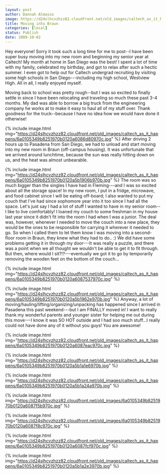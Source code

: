 ```yaml
---
layout: post
author: Dannah Almasco
image: https://d24slhcvzhzz82.cloudfront.net/old_images/caltech_as_it_happens/6a0105349b8251970b0120a6086d55970c.jpg
title: Moving into Braun
categories: [local]
status: Publish
date: 2009-10-02
---
```


Hey everyone!
Sorry it took such a long time for me to post--I have been super busy moving into my new room and beginning my senior year at Caltech!
My month at home in San Diego was the best! I spent a lot of time with my family, celebrated my birthday, and got to relax after such a hectic summer. I even got to help out for Caltech undergrad recruiting by visiting some high schools in San Diego---including my high school, Westview High. All in all, I really enjoyed myself.

Moving back to school was pretty rough--but I was so excited to finally settle in since I have been relocating and traveling so much these past 3-4 months. My dad was able to borrow a big truck from the engineering company he works at to make it easy to haul all of my stuff over. Thank goodness for the truck--because I have no idea how we would have done it otherwise!


{% include image.html img="https://d24slhcvzhzz82.cloudfront.net/old_images/caltech_as_it_happens/6a0105349b8251970b0120a6086d80970c.jpg" %}
 After driving 2 hours up to Pasadena from San Diego, we had to unload and start moving into my new room in Braun (off-campus housing). It was unfortunate that we arrived around lunchtime, because the sun was really hitting down on us, and the heat was almost unbearable.


{% include image.html img="https://d24slhcvzhzz82.cloudfront.net/old_images/caltech_as_it_happens/6a0105349b8251970b0120a5b1906b970b.jpg" %}
 The room was so much bigger than the singles I have had in Fleming---and I was so excited about all the storage space! In my new room, I put in a fridge, microwave, and food cabinet since I will be eating off-board; I also wanted to put my couch that I've had since sophomore year into it too since I had all the space. Let's just say I had a lot of stuff I wanted to have in my senior room--I like to live comfortably!
I loaned my couch to some freshman in my house last year since it didn't fit into the room I had when I was a junior. The deal was, however, whenever I needed to move the couch into a new place, they would be the ones to be responsible for carrying it wherever it needed to go. So when I called them to let them know I was moving into a second-floor room in Braun, they knew what they had to do.. :) We did have some problems getting it in through my door---It was really a puzzle, and there was a point when we all thought we wouldn't be able to get it to fit through. But then, where would I sit?!?---eventually we got it to go by temporarily removing the wooden feet on the bottom of the couch...


{% include image.html img="https://d24slhcvzhzz82.cloudfront.net/old_images/caltech_as_it_happens/6a0105349b8251970b0120a6087537970c.jpg" %}

{% include image.html img="https://d24slhcvzhzz82.cloudfront.net/old_images/caltech_as_it_happens/6a0105349b8251970b0120a5b1962e970b.jpg" %}
 Anyway, a lot of moving/hauling/lifting/organizing/unpacking has happened since I arrived in Pasadena this past weekend---but I am FINALLY moved in! I want to really thank my wonderful parents and younger sister for helping me out during this move---I know it was SO HOT outside and I had soo much stuff...I really could not have done any of it without you guys! You are awesome!

{% include image.html img="https://d24slhcvzhzz82.cloudfront.net/old_images/caltech_as_it_happens/6a0105349b8251970b0120a6087eac970c.jpg" %}<p class="asset asset-image">


{% include image.html img="https://d24slhcvzhzz82.cloudfront.net/old_images/caltech_as_it_happens/6a0105349b8251970b0120a5b1a1e6970b.jpg" %}

{% include image.html img="https://d24slhcvzhzz82.cloudfront.net/old_images/caltech_as_it_happens/6a0105349b8251970b0120a5b1a24a970b.jpg" %}

{% include image.html img="https://d24slhcvzhzz82.cloudfront.net/old_images/6a0105349b8251970b0120a6087f5b970c.jpg" %}

{% include image.html img="https://d24slhcvzhzz82.cloudfront.net/old_images/6a0105349b8251970b0120a6087f8c970c.jpg" %}

{% include image.html img="https://d24slhcvzhzz82.cloudfront.net/old_images/caltech_as_it_happens/6a0105349b8251970b0120a6087fcf970c.jpg" %}

{% include image.html img="https://d24slhcvzhzz82.cloudfront.net/old_images/caltech_as_it_happens/6a0105349b8251970b0120a5b1a2e3970b.jpg" %}
